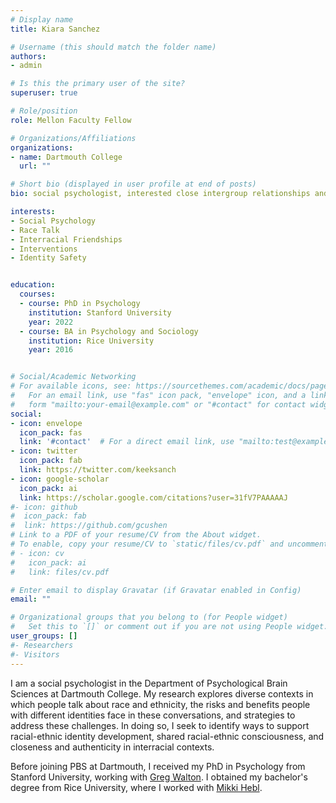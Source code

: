 ```yaml
---
# Display name
title: Kiara Sanchez

# Username (this should match the folder name)
authors:
- admin

# Is this the primary user of the site?
superuser: true

# Role/position
role: Mellon Faculty Fellow

# Organizations/Affiliations
organizations:
- name: Dartmouth College
  url: ""

# Short bio (displayed in user profile at end of posts)
bio: social psychologist, interested close intergroup relationships and conversations about identity

interests:
- Social Psychology
- Race Talk
- Interracial Friendships
- Interventions
- Identity Safety


education:
  courses:
  - course: PhD in Psychology
    institution: Stanford University
    year: 2022
  - course: BA in Psychology and Sociology
    institution: Rice University
    year: 2016


# Social/Academic Networking
# For available icons, see: https://sourcethemes.com/academic/docs/page-builder/#icons
#   For an email link, use "fas" icon pack, "envelope" icon, and a link in the
#   form "mailto:your-email@example.com" or "#contact" for contact widget.
social:
- icon: envelope
  icon_pack: fas
  link: '#contact'  # For a direct email link, use "mailto:test@example.org".
- icon: twitter
  icon_pack: fab
  link: https://twitter.com/keeksanch
- icon: google-scholar
  icon_pack: ai
  link: https://scholar.google.com/citations?user=31fV7PAAAAAJ
#- icon: github
#  icon_pack: fab
#  link: https://github.com/gcushen
# Link to a PDF of your resume/CV from the About widget.
# To enable, copy your resume/CV to `static/files/cv.pdf` and uncomment the lines below.
# - icon: cv
#   icon_pack: ai
#   link: files/cv.pdf

# Enter email to display Gravatar (if Gravatar enabled in Config)
email: ""

# Organizational groups that you belong to (for People widget)
#   Set this to `[]` or comment out if you are not using People widget.
user_groups: []
#- Researchers
#- Visitors
---
```


I am a social psychologist in the Department of Psychological Brain Sciences at Dartmouth College. My research explores diverse contexts in which people talk about race and ethnicity, the risks and benefits people with different identities face in these conversations, and strategies to address these challenges. In doing so, I seek to identify ways to support racial-ethnic identity development, shared racial-ethnic consciousness, and closeness and authenticity in interracial contexts. 

Before joining PBS at Dartmouth, I received my PhD in Psychology from Stanford University, working with [Greg Walton](http://www.gregorywalton-stanford.weebly.com). I obtained my bachelor's degree from Rice University, where I worked with [Mikki Hebl](https://www.mikkihebl.com/). 





